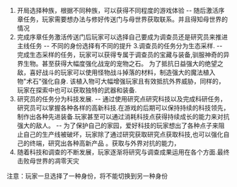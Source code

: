 1. 开局选择种族，根据不同种族，可以获得不同程度的游戏体验
 -- 随后激活序章任务，玩家需要想办法与修好传送门与母世界获取联系。并且得知母世界的情况
2. 完成序章任务激活传送门后玩家可以选择自己要成为调查员还是研究员来推进主线任务
 -- 不同的身份选择有不同的提升
3.调查员的任务分为生态采样.
 -- 完成生态采样的任务，玩家可以获得专属于调查员的宝藏与装备,驯服神奇的异界生物。甚至获得大幅度强化战宠的宠物之石。
    为了抵抗日益强大的绝望之敌，喜好战斗的玩家可以使用怪物战斗掉落的材料，制造强大的魔法植入物"术石"强化自身.
    该植入物可大幅增强玩家且有效抵抗外界威胁，同样的，玩家在探索中也可以获取独特的武器和装备.
4. 研究员的任务分为科技发展.
 -- 通过使用研究点研究科技以及完成科研任务，研究员可以掌握各种各样的高新科技.在游戏的后期可以保持持续的科技领先，制作出各种先进装备.玩家甚至可以通过消耗科技点获得持续成长的能力来对抗强大的敌人。
 -- 为了保护自己的家园，爱好科技的玩家想出了各种点子来阻止自己的生产线被破坏，玩家除了通过研究获取研究点获取科技,也可以强化自己的终端，研究出各种高新产品 。获取与外界对抗的能力，
5. 随着科技和调查的不断发展，玩家逐渐将研究与调查成果运用在各个方面.最终击败母世界的凋零天灾

注意：玩家一旦选择了一种身份，将不能切换到另一种身份


